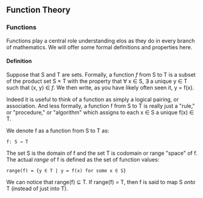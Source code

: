 ## Function Theory

### Functions

Functions play a central role understanding elos as they do in every branch of mathematics. We will offer some formal definitions and properties here.

#### Definition

Suppose that S and T are sets. Formally, a function *f* from S to T is a subset of the product set S × T with the property that ∀ x ∈ S, ∃ a unique y ∈ T such that (x, y) ∈ *f*. We then write, as you have likely often seen it, y = f(x).

Indeed it is useful to think of a function as simply a logical pairing, or association. And less formally, a function f from S to T is really just a "rule," or "procedure," or "algorithm" which assigns to each x ∈ S a unique f(x) ∈  T.

We denote f as a function from S to T as:

    f: S → T

The set S is the domain of f and the set T is codomain or range "space" of f. The actual _range_ of f is defined as the set of function values:

    range(f) = {y ∈ T | y = f(x) for some x ∈ S}

We can notice that range(f) ⊆ T. If range(f) = T, then f is said to map S *onto* T (instead of just into T).






